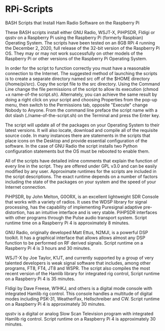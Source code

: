 # RPi-Scripts
BASH Scripts that Install Ham Radio Software on the Raspberry Pi

These BASH scripts install either GNU Radio, WSJT-X, PiHPSDR, Fldigi or qsstv on a Raspberry Pi using the Raspberry Pi (formerly Raspbian) Operating System.  The scripts have been tested on an 8GB RPi 4 running the December 2, 2020, full release of the 32-bit version of the Raspberry Pi OS.  They may or may not work successfully on other models of the Raspberry Pi or other versions of the Raspberry Pi Operating System.  

In order for the script to function correctly you must have a reasonable connection to the Internet.  The suggested method of launching the scripts is to create a separate directory named src off of the $HOME directory (/home/pi/src).  Copy the script file to the src directory.  Using the Command Line change the file permissions of the script to allow its execution (chmod +x name-of-the script.sh).  Alternately, you can achieve the same result by doing a right click on your script and choosing Properties from the pop-up menu, then switch to the Permissions tab, opposite "Execute" change Nobody to Anyone.  From the command line preface the script name with a dot slash (./name-of-the-script.sh) on the Terminal and press the Enter key.  

The script will update all of the packages on your Operating System to their latest versions.  It will also locate, download and compile all of the requisite source code.  In many instances there are statements in the scripts that place icons on the Desktop and provide essential configuration of the software.  In the case of GNU Radio the script installs two Python configuration statements but the OS must be rebooted to enable them.  

All of the scripts have detailed inline comments that explain the function of every line in the script.  They are offered under GPL v3.0 and can be easily modified by any user.  Approximate runtimes for the scripts are included in the script descriptions.  The exact runtime depends on a number of factors including the state of the packages on your system and the speed of your Internet connection.

PiHPSDR, by John Melton, G0ORX, is an excellent lightweight SDR Console that works with a variety of radios.  It uses the WDSP library for signal processing, has the capability of implementing Puresignal adaptive pre-distortion, has an intuitive interface and is very stable. PiHPSDR interfaces with other programs through the Pulse audio transport system.  Script runtime time on a Raspberry Pi 4 is approximately 8 minutes.

GNU Radio, originally developed Matt Ettus, N2MJI, is a powerful DSP toolkit. It has a graphical interface that allows allows almost any DSP function to be performed on RF derived signals.  Script runtime on a Raspberry Pi 4 is 3 hours and 30 minutes.

WSJT-X by Joe Taylor, K1JT, and currently supported by a group of very talented developers is weak signal software that includes, among other programs, FT8, FT4, JT8 and WSPR. The script also compiles the most recent version of the Hamlib library for integrated rig control,  Script runtime on a Raspberry Pi 4 is 35 minutes.

Fldigi by Dave Freese, W1HKJ, and others is a digital mode console with integrated Hamlib rig control.  This console handles a multitude of digital modes including PSK-31, WeatherFax, Hellschreiber and CW.  Script runtime on a Raspberry Pi 4 is approximately 30 minutes.

qsstv is a digital or analog Slow Scan Television program with integrated Hamlib rig control. Script runtime on a Raspberry Pi 4 is approximately 30 minutes.
